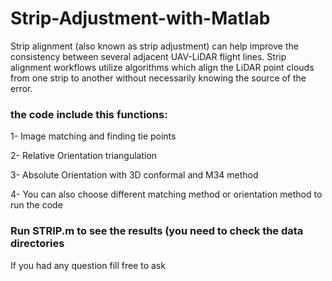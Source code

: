 # Strip-Adjustment-with-Matlab
 Strip alignment (also known as strip adjustment) can help improve the consistency between several adjacent UAV-LiDAR flight lines. Strip alignment workflows utilize algorithms which align the LiDAR point clouds from one strip to another without necessarily knowing the source of the error.

### the code include this functions: ###

1- Image matching and finding tie points

2- Relative Orientation triangulation

3- Absolute Orientation with 3D conformal and M34 method

4- You can also choose different matching method or orientation method to run the code

### Run STRIP.m to see the results (you need to check the data directories

If you had any question fill free to ask
